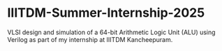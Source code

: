 # IIITDM-Summer-Internship-2025
VLSI design and simulation of a 64-bit Arithmetic Logic Unit (ALU) using Verilog as part of my internship at IIITDM Kancheepuram.
